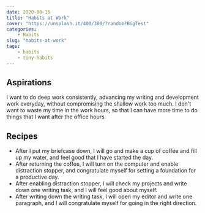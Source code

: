 ```yaml
---
date: 2020-08-16
title: "Habits at Work"
cover: "https://unsplash.it/400/300/?random?BigTest"
categories: 
    - Habits
slug: "habits-at-work"
tags:
    - habits
    - tiny-habits
---
```


## Aspirations

I want to do deep work consistently, advancing my writing and development work everyday, without compromising the shallow work too much. I don't want to waste my time in the work hours, so that I can have more time to do things that I want after the office hours. 

## Recipes

- After I put my briefcase down, I will go and make a cup of coffee and fill up my water, and feel good that I have started the day. 
- After returning the coffee, I will turn on the computer and enable distraction stopper, and congratulate myself for setting a foundation for a productive day. 
- After enabling distraction stopper, I will check my projects and write down one writing task, and I will feel good about myself.
- After writing down the writing task, I will open my editor and write one paragraph, and I will congratulate myself for going in the right direction. 